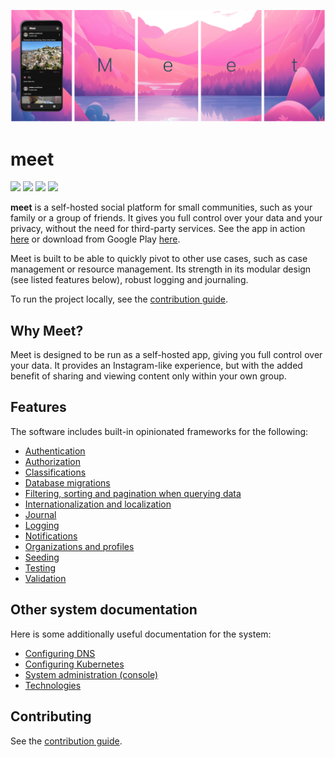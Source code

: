 ![](./images/header.png)

# meet

![](https://img.shields.io/github/actions/workflow/status/johanbook/meet/api.yaml?label=API%20Build)
![](https://img.shields.io/github/actions/workflow/status/johanbook/meet/auth-api.yaml?label=Auth%20API%20Build)
![](https://img.shields.io/github/actions/workflow/status/johanbook/meet/auth-ui.yaml?label=Auth%20UI%20Build)
![](https://img.shields.io/github/actions/workflow/status/johanbook/meet/web-ui.yaml?label=Web%20UI%20Build)

**meet** is a self-hosted social platform for small communities, such as your
family or a group of friends. It gives you full control over your data and your
privacy, without the need for third-party services. See the app in action
[here](https://meetly.site) or download from Google Play
[here](https://play.google.com/store/apps/details?id=meet.app).

Meet is built to be able to quickly pivot to other use cases, such as case
management or resource management. Its strength in its modular design (see
listed features below), robust logging and journaling.

To run the project locally, see the [contribution guide](./CONTRIBUTING.md).

## Why Meet?

Meet is designed to be run as a self-hosted app, giving you full control over
your data. It provides an Instagram-like experience, but with the added benefit
of sharing and viewing content only within your own group.

## Features

The software includes built-in opinionated frameworks for the following:

- [Authentication](./docs/authentication.md)
- [Authorization](./docs/authorization.md)
- [Classifications](./docs/classifications.md)
- [Database migrations](./docs/migrations.md)
- [Filtering, sorting and pagination when querying data](./docs/querying.md)
- [Internationalization and localization](./docs/i18n.md)
- [Journal](./docs/journal.md)
- [Logging](./docs/logging.md)
- [Notifications](./docs/notifications.md)
- [Organizations and profiles](./docs/organizations-and-profiles.md)
- [Seeding](./docs/seeding.md)
- [Testing](./docs/testing.md)
- [Validation](./docs/validation.md)

## Other system documentation

Here is some additionally useful documentation for the system:

- [Configuring DNS](./docs/configuring-dns.md)
- [Configuring Kubernetes](./docs/configuring-kubernetes.md)
- [System administration (console)](./docs/system-administration.md)
- [Technologies](./docs/technologies.md)

## Contributing

See the [contribution guide](./CONTRIBUTING.md).
